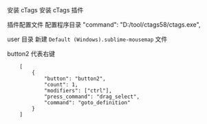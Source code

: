 
安装 cTags  安装 cTags 插件

插件配置文件  配置程序目录 "command": "D:/tool/ctags58/ctags.exe",

user 目录 新建 `Default (Windows).sublime-mousemap` 文件

button2 代表右键
```
    [
        {
            "button": "button2", 
            "count": 1, 
            "modifiers": ["ctrl"],
            "press_command": "drag_select",
            "command": "goto_definition"
        }
    ]
```